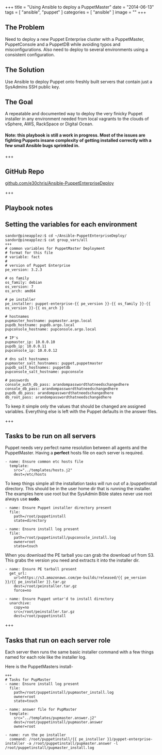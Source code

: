 +++
title = "Using Ansible to deploy a PuppetMaster"
date = "2014-06-13"
tags = [ "ansible", "puppet" ]
categories = [ "ansible" ]
image = ""
+++

## The Problem
Need to deploy a new Puppet Enterprise cluster with a PuppetMaster, PuppetConsole and a PuppetDB while avoiding typos and misconfigurations.  Also need to deploy to several environments using a consistent configuration.

## The Solution
Use Ansible to deploy Puppet onto freshly built servers that contain just a SysAdmins SSH public key.

## The Goal
A repeatable and documented way to deploy the very finicky Puppet installer in any environment needed from local vagrants to the clouds of vSphere, AWS, RackSpace or Digital Ocean.

#### Note: this playbook is still a work in progress.  Most of the issues are fighting Puppets insane complexity of getting installed correctly with a few small Ansible bugs sprinkled in.


+++

## GitHub Repo
[github.com/e30chris/Ansible-PuppetEnterpriseDeploy](https://github.com/e30chris/Ansible-PuppetEnterpriseDeploy)


+++
## Playbook notes

## Setting the variables for each environment

~~~
sandor@pineapplez:$ cd ~/Ansible-PuppetEnterpriseDeploy/
sandor@pineapplez:$ cat group_vars/all
+++
# common variables for PuppetMaster Deployment
# format for this file
# variable: fact
#
# version of Puppet Enterprise
pe_version: 3.2.3

# os family
os_family: debian
os_version: 7
os_arch: amd64

# pe installer
pe_installer: puppet-enterprise-{{ pe_version }}-{{ os_family }}-{{ os_version }}-{{ os_arch }}

# hostnames
pupmaster_hostname: pupmaster.argo.local
pupdb_hostname: pupdb.argo.local
pupconsole_hostname: pupconsole.argo.local

# IP's
pupmaster_ip: 10.0.0.10
pupdb_ip: 10.0.0.11
pupconsole_ip: 10.0.0.12

# dns salt hostnames
pupmaster_salt_hostnames: puppet,puppetmaster
pupdb_salt_hostnames: puppetdb
pupconsole_salt_hostname: pupconsole

# passwords
console_auth_db_pass: arandompasswordthatneedschangedhere
console_db_pass: arandompasswordthatneedschangedhere
pupdb_db_pass: arandompasswordthatneedschangedhere
db_root_pass: arandompasswordthatneedschangedhere

~~~

To keep it simple only the values that should be changed are assigned variables.  Everything else is left with the Puppet defaults in the answer files.

+++

## Tasks to be run on all servers

Puppet needs very perfect name resolution between all agents and the PuppetMaster.  Having a **perfect** hosts file on each server is required.

~~~
- name: Ensure common etc hosts file
  template:
    src="../templates/hosts.j2"
    dest=/etc/hosts
~~~

To keep things simple all the installation tasks will run out of a /puppetinstall directory.  This should be in the user home dir that is running the installer.  The examples here use root but the SysAdmin Bible states never use root always use **sudo**.

~~~
- name: Ensure Puppet installer directory present
  file:
    path=/root/puppetinstall
    state=directory

- name: Ensure install log present
  file:
    path=/root/puppetinstall/pupconsole_install.log
    owner=root
    state=touch
~~~


When you download the PE tarball you can grab the download url from S3.  This grabs the version you need and extracts it into the installer dir.

~~~
- name: Ensure PE tarball present
  get_url:
    url=https://s3.amazonaws.com/pe-builds/released/{{ pe_version }}/{{ pe_installer }}.tar.gz
    dest=/root/peinstaller.tar.gz
    force=no

- name: Ensure Puppet untar'd to install directory
  unarchive:
    copy=no
    src=/root/peinstaller.tar.gz
    dest=/root/puppetinstall

~~~
+++

## Tasks that run on each server role

Each server then runs the same basic installer command with a few things named for each role like the installer log.

Here is the PuppetMasters install-

~~~
+++
# Tasks for PupMaster
- name: Ensure install log present
  file:
    path=/root/puppetinstall/pupmaster_install.log
    owner=root
    state=touch

- name: answer file for PupMaster
  template:
    src="../templates/pupmaster.answer.j2"
    dest=/root/puppetinstall/pupmaster.answer
    owner=root

- name: run the pe installer
  command: /root/puppetinstall/{{ pe_installer }}/puppet-enterprise-installer -a /root/puppetinstall/pupmaster.answer -l /root/puppetinstall/pupmaster_install.log

~~~
